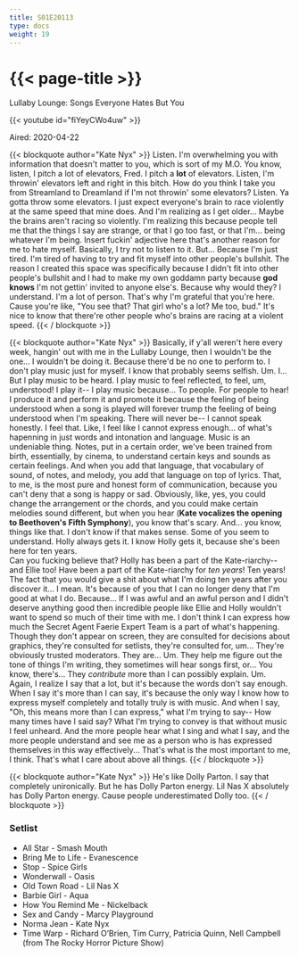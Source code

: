 ```yaml
---
title: S01E20113
type: docs
weight: 19
---
```


# {{< page-title >}}

Lullaby Lounge: Songs Everyone Hates But You

{{< youtube id="fiYeyCWo4uw" >}}

Aired: 2020-04-22

{{< blockquote author="Kate Nyx" >}}
Listen.  I'm overwhelming you with information that doesn't matter to you, which is sort of my M.O.  You know, listen, I pitch a lot of elevators, Fred.  I pitch a <b>lot</b> of elevators.  Listen, I'm throwin' elevators left and right in this bitch.  How do you think I take you from Streamland to Dreamland if I'm not throwin' some elevators?  Listen.  Ya gotta throw some elevators.  I just expect everyone's brain to race violently at the same speed that mine does.  And I'm realizing as I get older...  Maybe the brains aren't racing so violently.  I'm realizing this because people tell me that the things I say are strange, or that I go too fast, or that I'm...  being whatever I'm being.  Insert fuckin' adjective here that's another reason for me to hate myself.  Basically, I try not to listen to it.  But...  Because I'm just tired.  I'm tired of having to try and fit myself into other people's bullshit.  The reason I created this space was specifically because I didn't fit into other people's bullshit and I had to make my own goddamn party because <b>god knows</b> I'm not gettin' invited to anyone else's.  Because why would they?  I understand.  I'm a lot of person.  That's why I'm grateful that you're here.  Cause you're like, "You see that?  That girl who's a lot?  Me too, bud."  It's nice to know that there're other people who's brains are racing at a violent speed.
{{< / blockquote >}}


{{< blockquote author="Kate Nyx" >}}
Basically, if y'all weren't here every week, hangin' out with me in the Lullaby Lounge, then I wouldn't be the one...  I wouldn't be doing it.  Because there'd be no one to perform to.  I don't play music just for myself.  I know that probably seems selfish.  Um.  I...  But I play music to be heard.  I play music to feel reflected, to feel, um, understood!  I play it-- I play music because...  To people.  For people to hear!  I produce it and perform it and promote it because the feeling of being understood when a song is played will forever trump the feeling of being understood when I'm speaking.  There will never be-- I cannot speak honestly.  I feel that.  Like, I feel like I cannot express enough... of what's hapenning in just words and intonation and language.  Music is an undeniable thing.  Notes, put in a certain order, we've been trained from birth, essentially, by cinema, to understand certain keys and sounds as certain feelings.  And when you add that language, that vocabulary of sound, of notes, and melody, you add that language on top of lyrics.  That, to me, is the most pure and honest form of communication, because you can't deny that a song is happy or sad.  Obviously, like, yes, you could change the arrangement or the chords, and you could make certain melodies sound different, but when you hear (**Kate vocalizes the opening to Beethoven's Fifth Symphony**), you know that's scary.  And...  you know, things like that.  I don't know if that makes sense.  Some of you seem to understand.  Holly always gets it.  I know Holly gets it, because she's been here for ten years.
<br />
Can you fucking believe that?  Holly has been a part of the Kate-riarchy-- and Ellie too!  Have been a part of the Kate-riarchy for *ten years*!  Ten years!  The fact that you would give a shit about what I'm doing ten years after you discover it...  I mean.  It's because of you that I can no longer deny that I'm good at what I do.  Because...  If I was awful and an awful person and I didn't deserve anything good then incredible people like Ellie and Holly wouldn't want to spend so much of their time with me.  I don't think I can express how much the Secret Agent Faerie Expert Team is a part of what's happening.  Though they don't appear on screen, they are consulted for decisions about graphics, they're consulted for setlists, they're consulted for, um...  They're obviously trusted moderators.  They are...  Um.  They help me figure out the tone of things I'm writing, they sometimes will hear songs first, or...  You know, there's...  They *contribute* more than I can possibly explain.  Um.  Again, I realize I say that a lot, but it's because the words don't say enough.  When I say it's more than I can say, it's because the only way I know how to express myself completely and totally truly is with music.  And when I say, "Oh, this means more than I can express," what I'm trying to say-- How many times have I said say?  What I'm trying to convey is that without music I feel unheard.  And the more people hear what I sing and what I say, and the more people understand and see me as a person who is has expressed themselves in this way effectively...  That's what is the most important to me, I think.  That's what I care about above all things.
{{< / blockquote >}}

{{< blockquote author="Kate Nyx" >}}
He's like Dolly Parton.  I say that completely unironically.  But he has Dolly Parton energy.  Lil Nas X absolutely has Dolly Parton energy.  Cause people underestimated Dolly too.
{{< / blockquote >}}

### Setlist
* All Star - Smash Mouth
* Bring Me to Life - Evanescence
* Stop - Spice Girls
* Wonderwall - Oasis
* Old Town Road - Lil Nas X
* Barbie Girl - Aqua
* How You Remind Me - Nickelback
* Sex and Candy - Marcy Playground
* Norma Jean - Kate Nyx
* Time Warp - Richard O’Brien, Tim Curry, Patricia Quinn, Nell Campbell (from The Rocky Horror Picture Show)
